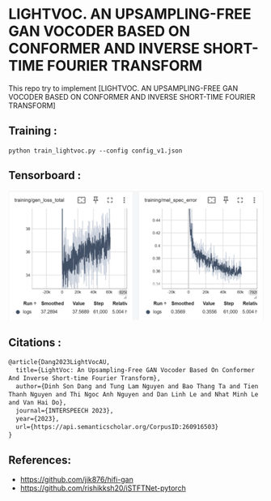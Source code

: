 # LIGHTVOC. AN UPSAMPLING-FREE GAN VOCODER BASED ON CONFORMER AND INVERSE SHORT-TIME FOURIER TRANSFORM
This repo try to implement [LIGHTVOC. AN UPSAMPLING-FREE GAN VOCODER BASED ON CONFORMER AND INVERSE SHORT-TIME FOURIER TRANSFORM]

## Training :
```
python train_lightvoc.py --config config_v1.json
```

## Tensorboard :
![alt text](https://github.com/huutuongtu/Lightvoc/blob/main/images/441239476_360911536994771_8083938505921743451_n.png)

## Citations :
```
@article{Dang2023LightVocAU,
  title={LightVoc: An Upsampling-Free GAN Vocoder Based On Conformer And Inverse Short-time Fourier Transform},
  author={Dinh Son Dang and Tung Lam Nguyen and Bao Thang Ta and Tien Thanh Nguyen and Thi Ngoc Anh Nguyen and Dan Linh Le and Nhat Minh Le and Van Hai Do},
  journal={INTERSPEECH 2023},
  year={2023},
  url={https://api.semanticscholar.org/CorpusID:260916503}
}
```

## References:
* https://github.com/jik876/hifi-gan
* https://github.com/rishikksh20/iSTFTNet-pytorch
